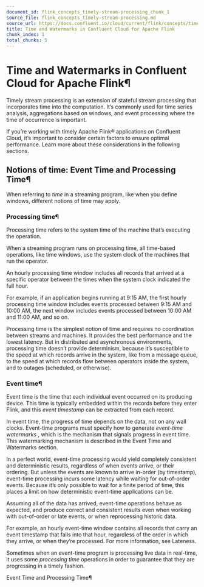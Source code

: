 ```yaml
---
document_id: flink_concepts_timely-stream-processing_chunk_1
source_file: flink_concepts_timely-stream-processing.md
source_url: https://docs.confluent.io/cloud/current/flink/concepts/timely-stream-processing.html
title: Time and Watermarks in Confluent Cloud for Apache Flink
chunk_index: 1
total_chunks: 5
---
```


# Time and Watermarks in Confluent Cloud for Apache Flink¶

Timely stream processing is an extension of stateful stream processing that incorporates time into the computation. It’s commonly used for time series analysis, aggregations based on windows, and event processing where the time of occurrence is important.

If you’re working with timely Apache Flink® applications on Confluent Cloud, it’s important to consider certain factors to ensure optimal performance. Learn more about these considerations in the following sections.

## Notions of time: Event Time and Processing Time¶

When referring to _time_ in a streaming program, like when you define windows, different notions of time may apply.

### Processing time¶

Processing time refers to the system time of the machine that’s executing the operation.

When a streaming program runs on processing time, all time-based operations, like time windows, use the system clock of the machines that run the operator.

An hourly processing time window includes all records that arrived at a specific operator between the times when the system clock indicated the full hour.

For example, if an application begins running at 9:15 AM, the first hourly processing time window includes events processed between 9:15 AM and 10:00 AM, the next window includes events processed between 10:00 AM and 11:00 AM, and so on.

Processing time is the simplest notion of time and requires no coordination between streams and machines. It provides the best performance and the lowest latency. But in distributed and asynchronous environments, processing time doesn’t provide determinism, because it’s susceptible to the speed at which records arrive in the system, like from a message queue, to the speed at which records flow between operators inside the system, and to outages (scheduled, or otherwise).

### Event time¶

Event time is the time that each individual event occurred on its producing device. This time is typically embedded within the records before they enter Flink, and this _event timestamp_ can be extracted from each record.

In event time, the progress of time depends on the data, not on any wall clocks. Event-time programs must specify how to generate _event-time watermarks_ , which is the mechanism that signals progress in event time. This watermarking mechanism is described in the Event Time and Watermarks section.

In a perfect world, event-time processing would yield completely consistent and deterministic results, regardless of when events arrive, or their ordering. But unless the events are known to arrive in-order (by timestamp), event-time processing incurs some latency while waiting for out-of-order events. Because it’s only possible to wait for a finite period of time, this places a limit on how deterministic event-time applications can be.

Assuming all of the data has arrived, event-time operations behave as expected, and produce correct and consistent results even when working with out-of-order or late events, or when reprocessing historic data.

For example, an hourly event-time window contains all records that carry an event timestamp that falls into that hour, regardless of the order in which they arrive, or when they’re processed. For more information, see Lateness.

Sometimes when an event-time program is processing live data in real-time, it uses some _processing time_ operations in order to guarantee that they are progressing in a timely fashion.

Event Time and Processing Time¶
